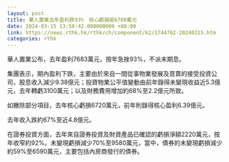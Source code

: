 ```yaml
---
layout: post
title: 華人置業去年盈利跌93%　核心虧損逾6700萬元
date: 2024-03-15 13:59:42.000000000 +08:00
link: https://news.rthk.hk/rthk/ch/component/k2/1744762-20240315.htm
categories: rthk
---
```


華人置業公布，去年盈利7683萬元，按年急挫93%，不派末期息。

集團表示，期內盈利下跌，主要由於來自一間從事物業發展及買賣的接受投資公司，股息收入減少9.38億元；投資物業公平值變動由前年錄得未變現收益近5.3億元，去年轉虧3100萬元；以及財務費用增加約68%至2.2億元所致。

如撇除部分項目，去年核心虧損6720萬元，前年則錄得核心盈利6.39億元。

去年收入跌約67%至近4.8億元。

在證券投資方面，去年來自證券投資及財資產品已確認的虧損淨額2220萬元，按年收窄約92%。未變現虧損減少70%至9580萬元，當中，債券的未變現虧損減少約59%至6590萬元，主要包括內房商發行的債券。
